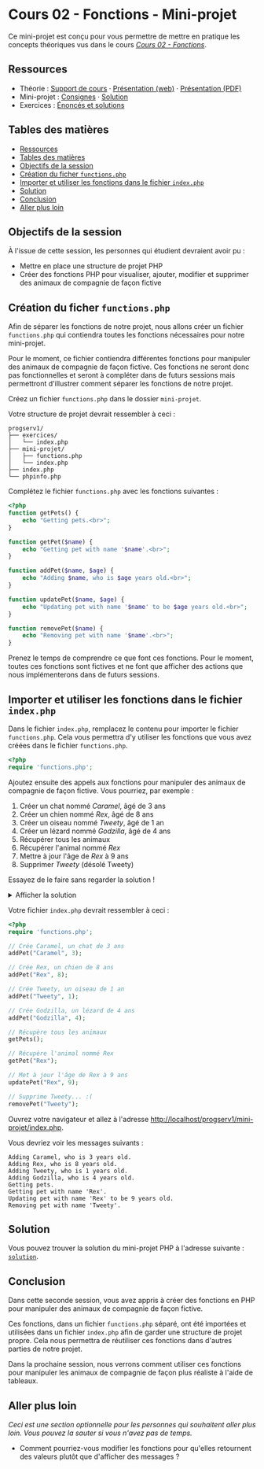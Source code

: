 # Cours 02 - Fonctions - Mini-projet

Ce mini-projet est conçu pour vous permettre de mettre en pratique les concepts
théoriques vus dans le cours _[Cours 02 - Fonctions](../01-theorie/README.md)_.

## Ressources

- Théorie : [Support de cours](../01-theorie/README.md) ·
  [Présentation (web)](https://heig-vd-progserv1-course.github.io/heig-vd-progserv1-course/02-fonctions/01-theorie/index.html)
  ·
  [Présentation (PDF)](https://heig-vd-progserv1-course.github.io/heig-vd-progserv1-course/02-fonctions/01-theorie/02-fonctions-presentation.pdf)
- Mini-projet : [Consignes](../02-mini-project/README.md) ·
  [Solution](../02-mini-project/solution/)
- Exercices : [Énoncés et solutions](../03-exercices/README.md)

## Tables des matières

- [Ressources](#ressources)
- [Tables des matières](#tables-des-matières)
- [Objectifs de la session](#objectifs-de-la-session)
- [Création du ficher `functions.php`](#création-du-ficher-functionsphp)
- [Importer et utiliser les fonctions dans le fichier `index.php`](#importer-et-utiliser-les-fonctions-dans-le-fichier-indexphp)
- [Solution](#solution)
- [Conclusion](#conclusion)
- [Aller plus loin](#aller-plus-loin)

## Objectifs de la session

À l'issue de cette session, les personnes qui étudient devraient avoir pu :

- Mettre en place une structure de projet PHP
- Créer des fonctions PHP pour visualiser, ajouter, modifier et supprimer des
  animaux de compagnie de façon fictive

## Création du ficher `functions.php`

Afin de séparer les fonctions de notre projet, nous allons créer un fichier
`functions.php` qui contiendra toutes les fonctions nécessaires pour notre
mini-projet.

Pour le moment, ce fichier contiendra différentes fonctions pour manipuler des
animaux de compagnie de façon fictive. Ces fonctions ne seront donc pas
fonctionnelles et seront à compléter dans de futurs sessions mais permettront
d'illustrer comment séparer les fonctions de notre projet.

Créez un fichier `functions.php` dans le dossier `mini-projet`.

Votre structure de projet devrait ressembler à ceci :

```text
progserv1/
├── exercices/
│   └── index.php
├── mini-projet/
│   ├── functions.php
│   └── index.php
├── index.php
└── phpinfo.php
```

Complétez le fichier `functions.php` avec les fonctions suivantes :

```php
<?php
function getPets() {
    echo "Getting pets.<br>";
}

function getPet($name) {
    echo "Getting pet with name '$name'.<br>";
}

function addPet($name, $age) {
    echo "Adding $name, who is $age years old.<br>";
}

function updatePet($name, $age) {
    echo "Updating pet with name '$name' to be $age years old.<br>";
}

function removePet($name) {
    echo "Removing pet with name '$name'.<br>";
}
```

Prenez le temps de comprendre ce que font ces fonctions. Pour le moment, toutes
ces fonctions sont fictives et ne font que afficher des actions que nous
implémenterons dans de futurs sessions.

## Importer et utiliser les fonctions dans le fichier `index.php`

Dans le fichier `index.php`, remplacez le contenu pour importer le fichier
`functions.php`. Cela vous permettra d'y utiliser les fonctions que vous avez
créées dans le fichier `functions.php`.

```php
<?php
require 'functions.php';
```

Ajoutez ensuite des appels aux fonctions pour manipuler des animaux de compagnie
de façon fictive. Vous pourriez, par exemple :

1. Créer un chat nommé _Caramel_, âgé de 3 ans
2. Créer un chien nommé _Rex_, âgé de 8 ans
3. Créer un oiseau nommé _Tweety_, âgé de 1 an
4. Créer un lézard nommé _Godzilla_, âgé de 4 ans
5. Récupérer tous les animaux
6. Récupérer l'animal nommé _Rex_
7. Mettre à jour l'âge de _Rex_ à 9 ans
8. Supprimer _Tweety_ (désolé Tweety)

Essayez de le faire sans regarder la solution !

<details>
<summary>Afficher la solution</summary>

```php
// Crée Caramel, un chat de 3 ans
addPet("Caramel", 3);

// Crée Rex, un chien de 8 ans
addPet("Rex", 8);

// Crée Tweety, un oiseau de 1 an
addPet("Tweety", 1);

// Crée Godzilla, un lézard de 4 ans
addPet("Godzilla", 4);

// Récupère tous les animaux
getPets();

// Récupère l'animal nommé Rex
getPet("Rex");

// Met à jour l'âge de Rex à 9 ans
updatePet("Rex", 9);

// Supprime Tweety... :(
removePet("Tweety");
```

</details>

Votre fichier `index.php` devrait ressembler à ceci :

```php
<?php
require 'functions.php';

// Crée Caramel, un chat de 3 ans
addPet("Caramel", 3);

// Crée Rex, un chien de 8 ans
addPet("Rex", 8);

// Crée Tweety, un oiseau de 1 an
addPet("Tweety", 1);

// Crée Godzilla, un lézard de 4 ans
addPet("Godzilla", 4);

// Récupère tous les animaux
getPets();

// Récupère l'animal nommé Rex
getPet("Rex");

// Met à jour l'âge de Rex à 9 ans
updatePet("Rex", 9);

// Supprime Tweety... :(
removePet("Tweety");
```

Ouvrez votre navigateur et allez à l'adresse
<http://localhost/progserv1/mini-projet/index.php>.

Vous devriez voir les messages suivants :

```text
Adding Caramel, who is 3 years old.
Adding Rex, who is 8 years old.
Adding Tweety, who is 1 years old.
Adding Godzilla, who is 4 years old.
Getting pets.
Getting pet with name 'Rex'.
Updating pet with name 'Rex' to be 9 years old.
Removing pet with name 'Tweety'.
```

## Solution

Vous pouvez trouver la solution du mini-projet PHP à l'adresse suivante :
[`solution`](./solution/).

## Conclusion

Dans cette seconde session, vous avez appris à créer des fonctions en PHP pour
manipuler des animaux de compagnie de façon fictive.

Ces fonctions, dans un fichier `functions.php` séparé, ont été importées et
utilisées dans un fichier `index.php` afin de garder une structure de projet
propre. Cela nous permettra de réutiliser ces fonctions dans d'autres parties de
notre projet.

Dans la prochaine session, nous verrons comment utiliser ces fonctions pour
manipuler les animaux de compagnie de façon plus réaliste à l'aide de tableaux.

## Aller plus loin

_Ceci est une section optionnelle pour les personnes qui souhaitent aller plus
loin. Vous pouvez la sauter si vous n'avez pas de temps._

- Comment pourriez-vous modifier les fonctions pour qu'elles retournent des
  valeurs plutôt que d'afficher des messages ?
